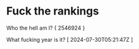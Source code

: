 # Fuck the rankings

Who the hell am I?
{ 2546924 }

What fucking year is it?
[ 2024-07-30T05:21:47Z ]
